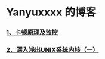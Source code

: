 # Yanyuxxxx 的博客

### [1、卡顿原理及监控](https://github.com/Yanyuxxxx/blogs/blob/master/articles/%E5%8D%A1%E9%A1%BF%E5%8E%9F%E7%90%86%E5%8F%8A%E7%9B%91%E6%8E%A7.pdf)
### [2、深入浅出UNIX系统内核（一）](https://github.com/Yanyuxxxx/blogs/blob/master/articles/%E6%B7%B1%E5%85%A5%E6%B5%85%E5%87%BAUNIX%E7%B3%BB%E7%BB%9F%E5%86%85%E6%A0%B8%EF%BC%88%E4%B8%80%EF%BC%89.pdf)


